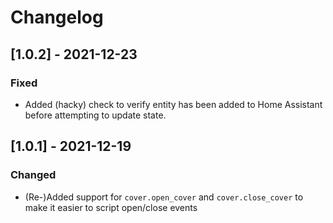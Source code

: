 # Changelog

## [1.0.2] - 2021-12-23
### Fixed
* Added (hacky) check to verify entity has been added to Home Assistant before attempting to update state.

## [1.0.1] - 2021-12-19
### Changed
* (Re-)Added support for `cover.open_cover` and `cover.close_cover` to make it easier to script open/close events
